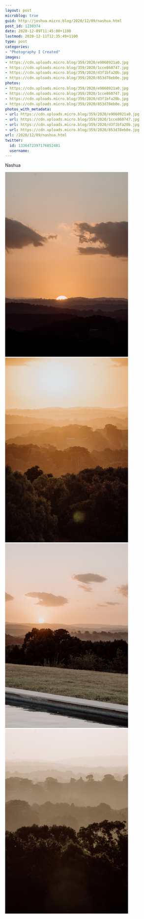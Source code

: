 ```yaml
---
layout: post
microblog: true
guid: http://joshua.micro.blog/2020/12/09/nashua.html
post_id: 1230374
date: 2020-12-09T11:45:00+1100
lastmod: 2020-12-11T12:35:49+1100
type: post
categories:
- "Photography I Created"
images:
- https://cdn.uploads.micro.blog/359/2020/e9060921a0.jpg
- https://cdn.uploads.micro.blog/359/2020/1cce860747.jpg
- https://cdn.uploads.micro.blog/359/2020/d3f1bfa20b.jpg
- https://cdn.uploads.micro.blog/359/2020/853d78eb0e.jpg
photos:
- https://cdn.uploads.micro.blog/359/2020/e9060921a0.jpg
- https://cdn.uploads.micro.blog/359/2020/1cce860747.jpg
- https://cdn.uploads.micro.blog/359/2020/d3f1bfa20b.jpg
- https://cdn.uploads.micro.blog/359/2020/853d78eb0e.jpg
photos_with_metadata:
- url: https://cdn.uploads.micro.blog/359/2020/e9060921a0.jpg
- url: https://cdn.uploads.micro.blog/359/2020/1cce860747.jpg
- url: https://cdn.uploads.micro.blog/359/2020/d3f1bfa20b.jpg
- url: https://cdn.uploads.micro.blog/359/2020/853d78eb0e.jpg
url: /2020/12/09/nashua.html
twitter:
  id: 1336472397176852481
  username: 
---
```

Nashua

<img src="uploads/2020/e9060921a0.jpg" width="400" height="600" alt="" /><img src="uploads/2020/1cce860747.jpg" width="400" height="600" alt="" /><img src="uploads/2020/d3f1bfa20b.jpg" width="400" height="600" alt="" /><img src="uploads/2020/853d78eb0e.jpg" width="400" height="600" alt="" />
